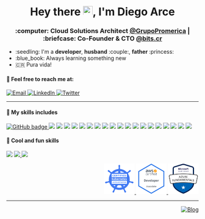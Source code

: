 <div align="center">
   <h1>Hey there <img src="https://media.giphy.com/media/hvRJCLFzcasrR4ia7z/giphy.gif" width="25" height="25">, I'm Diego Arce</h1>
</div>

<div align="center">
  <h3>:computer: Cloud Solutions Architect <a href="https://www.grupopromerica.com">@GrupoPromerica</a> | :briefcase: Co-Founder & CTO <a href="https://bits.cr">@bits.cr</a></h3>
</div>

<ul>
  <li>:seedling: I'm a <b>developer</b>, <b>husband</b> :couple:, <b>father</b> :princess:</li>
  <li>:blue_book: Always learning something new</li>
  <li>🇨🇷 Pura vida!</li>
</ul>

#### :speech_balloon: Feel free to reach me at:
<p>
  <a href="mailto:diego@arce.cr">
    <img alt="Email" src="https://img.shields.io/badge/diego@arce.cr-0078D4.svg?&style=for-the-badge&logo=Microsoft-Outlook&logoColor=white" />
  </a>
  <a href="https://www.linkedin.com/in/arcezd/">
    <img alt="LinkedIn" src="https://img.shields.io/badge/arcezd-0077B5.svg?&style=for-the-badge&logo=linkedin&logoColor=white" />
  </a>
  <a href="https://twitter.com/arcezd">
    <img alt="Twitter" src="https://img.shields.io/badge/@arcezd-1DA1F2.svg?&style=for-the-badge&logo=twitter&logoColor=white" />
  </a>
</p>

---
#### :satellite: My skills includes
<p align="left">
  <a href="https://aws.amazon.com/"><img src="https://img.shields.io/badge/AWS%20-%23FF9900.svg?&style=for-the-badge&logo=amazon-aws&logoColor=white" alt="GitHub badge" />
  <a href="https://azure.microsoft.com/"><img src="https://img.shields.io/badge/azure%20-%230072C6.svg?&style=for-the-badge&logo=azure-devops&logoColor=white" /></a>
  <a href="https://www.heroku.com/"><img src="https://img.shields.io/badge/heroku%20-%23430098.svg?&style=for-the-badge&logo=heroku&logoColor=white" /></a>
  <a href="https://www.docker.com/"><img src="https://img.shields.io/badge/docker%20-%230db7ed.svg?&style=for-the-badge&logo=docker&logoColor=white"/></a>
  <a href="https://kubernetes.io/"><img src="https://img.shields.io/badge/kubernetes%20-%23326ce5.svg?&style=for-the-badge&logo=kubernetes&logoColor=white"/></a>
  <a href="https://www.ansible.com/"><img src="https://img.shields.io/badge/ansible%20-%231A1918.svg?&style=for-the-badge&logo=ansible&logoColor=white"/></a>
  <a href="https://www.terraform.io/"><img src="https://img.shields.io/badge/terraform-%235835CC.svg?style=for-the-badge&logo=terraform&logoColor=white"></a>
  <a href="https://git-scm.com/"><img src="https://img.shields.io/badge/git%20-%23F05033.svg?&style=for-the-badge&logo=git&logoColor=white"/></a>
  <img src="https://img.shields.io/badge/javascript%20-%23323330.svg?&style=for-the-badge&logo=javascript&logoColor=%23F7DF1E"/>
  <a href="https://www.typescriptlang.org/"><img src="https://img.shields.io/badge/typescript-%23007ACC.svg?style=for-the-badge&logo=typescript&logoColor=white"/></a>
  <a href="https://go.dev/"><img src="https://img.shields.io/badge/go-%2300ADD8.svg?style=for-the-badge&logo=go&logoColor=white"></a>
  <a href="https://www.python.org/"><img src="https://img.shields.io/badge/python%20-%2314354C.svg?&style=for-the-badge&logo=python&logoColor=white"/></a>
  <img src="https://img.shields.io/badge/java-%23ED8B00.svg?&style=for-the-badge&logo=java&logoColor=white"/>
  <a href="https://www.apple.com/swift/"><img src="https://img.shields.io/badge/swift-%23FA7343.svg?&style=for-the-badge&logo=swift&logoColor=white"/></a>
  <a href="https://dart.dev/"><img src="https://img.shields.io/badge/dart-%230175C2.svg?&style=for-the-badge&logo=dart&logoColor=white"/></a>
  <a href="https://nodejs.org/en/"><img src="https://img.shields.io/badge/node.js%20-%2343853D.svg?&style=for-the-badge&logo=node.js&logoColor=white"/></a>
  <a href="https://expressjs.com/"><img src="https://img.shields.io/badge/express.js%20-%23404d59.svg?&style=for-the-badge"/></a>
  <a href="https://flask.palletsprojects.com/"><img src="https://img.shields.io/badge/flask%20-%23000.svg?&style=for-the-badge&logo=flask&logoColor=white"/></a>
  <a href="https://spring.io/"><img src="https://img.shields.io/badge/spring%20-%236DB33F.svg?&style=for-the-badge&logo=spring&logoColor=white"/></a>
  <a href="https://flutter.dev/"><img src="https://img.shields.io/badge/Flutter%20-%2302569B.svg?&style=for-the-badge&logo=Flutter&logoColor=white"/></a>
</p>

#### :space_invader: Cool and fun skills
<p align="left">
  <a href="https://www.instagram.com/arcezd/"><img src="https://img.shields.io/badge/-Drone%20Pilot-848482?style=for-the-badge&logo=Drone&logoColor=white"/></a>
  <a href="https://www.raspberrypi.org/"><img src="https://img.shields.io/badge/-Raspberry%20Pi-C51A4A?style=for-the-badge&logo=Raspberry-Pi"/>
  <a href="https://www.arduino.cc/"><img src="https://img.shields.io/badge/-Arduino-00979D?style=for-the-badge&logo=Arduino&logoColor=white"/></a>
</p>
<p align="right">
  <a align="right" href="https://www.credly.com/badges/b6414e9d-03ed-403e-8650-2f9231e10bb1">
    <img src="https://github.com/arcezd/arcezd/raw/main/assets/cnf-cka.png" alt="Certified Kubernetes Administrator" width="80" height="80" />
  </a>
  <a align="right" href="https://www.credly.com/badges/de82fb9f-7814-4519-b5c1-c2ba238c3ac7">
    <img src="https://github.com/arcezd/arcezd/raw/main/assets/aws-dva.png" alt="AWS Certified Developer Associate" width="80" height="80" />
  </a>
  <a align="right" href="https://www.credly.com/badges/15438b2b-9e95-4c1c-9056-893c90f1a94a">
    <img src="https://github.com/arcezd/arcezd/raw/main/assets/azure-az900.png" alt="Azure Fundamentals" width="80" height="80" />
  </a>
</p>

---
<p align="right">
  <a href="https://github.com/arcezd/arcezd/commits/main" target="_blank">
    <img alt="Blog" src="https://img.shields.io/github/last-commit/arcezd/arcezd?color=blue&logo=GitHub" />
  </a>
</p>